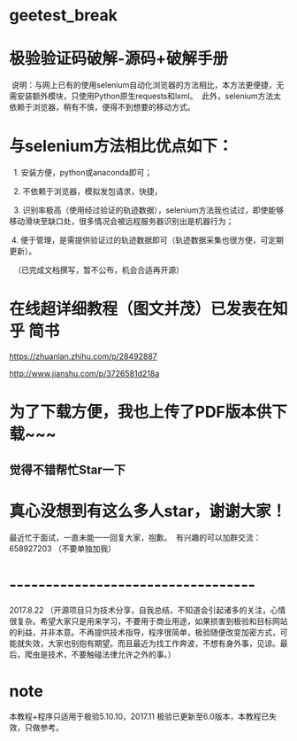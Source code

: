 # geetest_break
# 极验验证码破解-源码+破解手册
  说明：与网上已有的使用selenium自动化浏览器的方法相比，本方法更便捷，无需安装额外模块，只使用Python原生requests和lxml。
  此外，selenium方法太依赖于浏览器，稍有不慎，便得不到想要的移动方式。
  
 # 与selenium方法相比优点如下：
   1. 安装方便，python或anaconda即可；
   
   2. 不依赖于浏览器，模拟发包请求，快捷，
   
   3. 识别率极高（使用经过验证的轨迹数据），selenium方法我也试过，即使能够移动滑块至缺口处，很多情况会被远程服务器识别出是机器行为；
   
   4. 便于管理，是需提供验证过的轨迹数据即可（轨迹数据采集也很方便，可定期更新）。
   
  
（已完成文档撰写，暂不公布，机会合适再开源）
 # 在线超详细教程（图文并茂）已发表在知乎 简书
 
   https://zhuanlan.zhihu.com/p/28492887
   
   http://www.jianshu.com/p/3726581d218a
   
 # 为了下载方便，我也上传了PDF版本供下载~~~
 ## 觉得不错帮忙Star一下

# 真心没想到有这么多人star，谢谢大家！
最近忙于面试，一直未能一一回复大家，抱歉。
 有兴趣的可以加群交流：658927203 （不要单独加我）

# ----------------------------------
2017.8.22 （开源项目只为技术分享，自我总结，不知道会引起诸多的关注，心情很复杂。希望大家只是用来学习，不要用于商业用途，如果损害到极验和目标网站的利益，并非本意。不再提供技术指导，程序很简单，极验随便改变加密方式，可能就失效，大家也别抱有期望。而且最近为找工作奔波，不想有身外事，见谅。最后，爬虫是技术，不要触碰法律允许之外的事。）
# note
本教程+程序只适用于极验5.10.10，2017.11 极验已更新至6.0版本，本教程已失效，只做参考。
